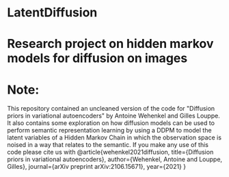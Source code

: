 # LatentDiffusion
# Research project on hidden markov models for diffusion on images


# Note:
This repository contained an uncleaned version of the code for "Diffusion priors in variational autoencoders" by Antoine Wehenkel and Gilles Louppe.
It also contains some exploration on how diffusion models can be used to perform semantic representation learning by using a DDPM to model the latent variables of a Hidden Markov Chain in which the observation space is noised in a way that relates to the semantic.
If you make any use of this code please cite us with
@article{wehenkel2021diffusion,
  title={Diffusion priors in variational autoencoders},
  author={Wehenkel, Antoine and Louppe, Gilles},
  journal={arXiv preprint arXiv:2106.15671},
  year={2021}
}



